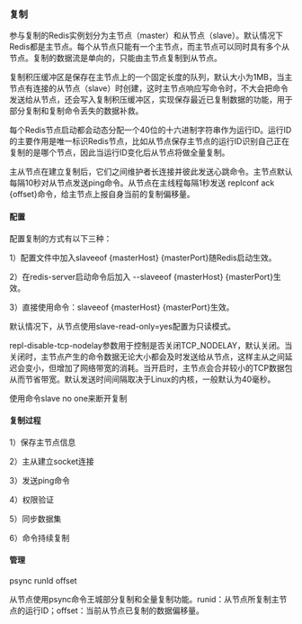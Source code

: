 ### 复制

参与复制的Redis实例划分为主节点（master）和从节点（slave）。默认情况下Redis都是主节点。每个从节点只能有一个主节点，而主节点可以同时具有多个从节点。复制的数据流是单向的，只能由主节点复制到从节点。

复制积压缓冲区是保存在主节点上的一个固定长度的队列，默认大小为1MB，当主节点有连接的从节点（slave）时创建，这时主节点响应写命令时，不大会把命令发送给从节点，还会写入复制积压缓冲区，实现保存最近已复制数据的功能，用于部分复制和复制命令丢失的数据补救。

每个Redis节点启动都会动态分配一个40位的十六进制字符串作为运行ID。运行ID的主要作用是唯一标识Redis节点，比如从节点保存主节点的运行ID识别自己正在复制的是哪个节点，因此当运行ID变化后从节点将做全量复制。

主从节点在建立复制后，它们之间维护者长连接并彼此发送心跳命令。主节点默认每隔10秒对从节点发送ping命令。从节点在主线程每隔1秒发送 replconf ack {offset}命令，给主节点上报自身当前的复制偏移量。

#### 配置

配置复制的方式有以下三种：

1）配置文件中加入slaveeof {masterHost} {masterPort}随Redis启动生效。

2）在redis-server启动命令后加入 --slaveeof {masterHost} {masterPort}生效。

3）直接使用命令：slaveeof {masterHost} {masterPort}生效。



默认情况下，从节点使用slave-read-only=yes配置为只读模式。

repl-disable-tcp-nodelay参数用于控制是否关闭TCP_NODELAY，默认关闭。当关闭时，主节点产生的命令数据无论大小都会及时发送给从节点，这样主从之间延迟会变小，但增加了网络带宽的消耗。当开启时，主节点会合并较小的TCP数据包从而节省带宽。默认发送时间间隔取决于Linux的内核，一般默认为40毫秒。



使用命令slave no one来断开复制

#### 复制过程

1）保存主节点信息

2）主从建立socket连接

3）发送ping命令

4）权限验证

5）同步数据集

6）命令持续复制

#### 管理

psync runId offset

从节点使用psync命令王城部分复制和全量复制功能。runid：从节点所复制主节点的运行ID；offset：当前从节点已复制的数据偏移量。